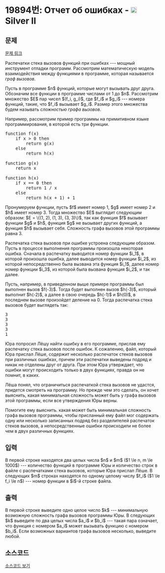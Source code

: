 # 19894번: Отчет об ошибках - <img src="https://static.solved.ac/tier_small/9.svg" style="height:20px" /> Silver II

<!-- performance -->

<!-- 문제 제출 후 깃허브에 푸시를 했을 때 제출한 코드의 성능이 입력될 공간입니다.-->

<!-- end -->

## 문제

[문제 링크](https://boj.kr/19894)


<p>Распечатки стека вызовов функций при ошибках --- мощный инструмент отладки программ. Рассмотрим математическую модель взаимодействия между функциями в программе, которая называется <em>граф вызовов</em>.</p>

<p>Пусть в программе $n$ функций, которые могут вызывать друг друга. Обозначим все функции в программе числами от 1 до $n$. Рассмотрим множество $E$ пар чисел $(f_i, g_i)$, где $f_i$ и $g_i$ --- номера функций, такие, что $f_i$ вызывает $g_i$. Размер этого множества будем называть <em>сложностью графа вызовов</em>.</p>

<p>Например, рассмотрим пример программы на примитивном языке программирования, в которой есть три функции.</p>

<pre>function f(x)
    if x &gt; 0 then
        return g(x)
    else
        return h(x)
 
function g(x)
    return x
 
function h(x)
    if x == 0 then
        return 1 / x
    else
        return h(x + 1) + 1</pre>

<p>Пронумеруем функции, пусть $f$ имеет номер 1, $g$ имеет номер 2 и $h$ имеет номер 3. Тогда множество $E$ выглядит следующим образом: $E = \{(1, 2), (1, 3), (3, 3)\}$, так как функция $f$ вызывает функции $g$ и $h$, функция $g$ не вызывает других функций, а функция $h$ вызывает себя. Сложность графа вызовов этой программы равна 3.</p>

<p>Распечатка стека вызовов при ошибке устроена следующим образом. Пусть в процессе выполнения программы произошла некоторая ошибка. Сначала в распечатку выводится номер функции $i_1$, в которой произошла ошибка, далее выводится номер функции $i_2$, из которой непосредственно была вызвана эта функция $i_1$, далее номер номер функции $i_3$, из которой была вызвана функция $i_2$, и так далее.</p>

<p>Пусть, например, в приведенном выше примере программы был выполнен вызов $f(-3)$. Тогда будет выполнен вызов $h(-3)$, который выполнит $h(-2)$, а далее в свою очередь $h(-1)$ и $h(0)$, в последнем вызове произойдет деление на 0. Тогда распечатка стека вызовов будет выглядеть так:</p>

<pre>3
3
3
3
1
</pre>

<p>Юра попросил Лёшу найти ошибку в его программе, прислав ему распечатку стека вызовов после ошибок. К сожалению, файл, который Юра прислал Лёше, содержит несколько распечаток стеков вызовов при различных ошибках, причем эти распечатки выведены подряд и никак не отделены друг от друга. При этом Юра утверждает, что ошибки могут происходить только в двух функциях, правда он не помнит, в каких.</p>

<p>Лёша понял, что ограничиться распечаткой стека вызовов не удастся, придется смотреть на программу. Но прежде чем это сделать, он хочет выяснить, какая минимальная сложность может быть у графа вызовов этой программы, если все утверждения Юры верны.</p>

<p>Помогите ему выяснить. какая может быть минимальная сложность графа вызовов программы, чтобы присланный ему файл мог содержать одну или несколько записанных подряд без разделителей распечаток стеков вызовов, а непосредственные ошибки происходили не более чем в двух различных функциях.</p>



## 입력


<p>В первой строке находятся два целых числа $n$ и $m$ ($1 \le n, m \le 1000$) --- количество функций в программе Юры и количество строк в файле с распечатками стека вызовов, которые Юра прислал Лёше. В следующих $m$ строках находятся по одному целому числу $f_i$ ($1 \le f_i \le n$) --- номер функции в $i$-й строке файла.</p>



## 출력


<p>В первой строке выведите одно целое число $k$ --- минимальную возможную сложность графа вызовов программы Юры. В следующих $k$ выведите по два целых числа $a_i$ и $b_i$ --- такая пара означает, что функция с номером $a_i$ может вызывать функцию с номером $b_i$. Если возможных вариантов графа вызовов несколько, выведите любой.</p>



## 소스코드

[소스코드 보기](Отчет%20об%20ошибках.cpp)
